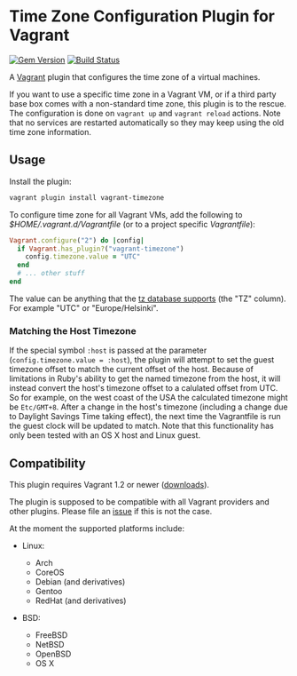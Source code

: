 # Time Zone Configuration Plugin for Vagrant

[![Gem Version](https://badge.fury.io/rb/vagrant-timezone.png)][gem]
[![Build Status](https://travis-ci.org/tmatilai/vagrant-timezone.png?branch=master)][travis]

[gem]: https://rubygems.org/gems/vagrant-timezone
[travis]: https://travis-ci.org/tmatilai/vagrant-timezone

A [Vagrant](http://www.vagrantup.com/) plugin that configures the time zone of a virtual machines.

If you want to use a specific time zone in a Vagrant VM, or if a third party base box comes with a non-standard time zone, this plugin is to the rescue. The configuration is done on `vagrant up` and `vagrant reload` actions. Note that no services are restarted automatically so they may keep using the old time zone information.

## Usage

Install the plugin:

```sh
vagrant plugin install vagrant-timezone
```

To configure time zone for all Vagrant VMs, add the following to _$HOME/.vagrant.d/Vagrantfile_ (or to a project specific _Vagrantfile_):

```ruby
Vagrant.configure("2") do |config|
  if Vagrant.has_plugin?("vagrant-timezone")
    config.timezone.value = "UTC"
  end
  # ... other stuff
end
```

The value can be anything that the [tz database supports](http://en.wikipedia.org/wiki/List_of_tz_database_time_zones) (the "TZ" column). For example "UTC" or "Europe/Helsinki".

### Matching the Host Timezone

If the special symbol `:host` is passed at the parameter (`config.timezone.value = :host`), the plugin will attempt to set the guest timezone offset to match the current offset of the host. Because of limitations in Ruby's ability to get the named timezone from the host, it will instead convert the host's timezone offset to a calulated offset from UTC. So for example, on the west coast of the USA the calculated timezone might be `Etc/GMT+8`. After a change in the host's timezone (including a change due to Daylight Savings Time taking effect), the next time the Vagrantfile is run the guest clock will be updated to match. Note that this functionality has only been tested with an OS X host and Linux guest.

## Compatibility

This plugin requires Vagrant 1.2 or newer ([downloads](https://www.vagrantup.com/downloads)).

The plugin is supposed to be compatible with all Vagrant providers and other plugins. Please file an [issue](https://github.com/tmatilai/vagrant-timezone/issues) if this is not the case.

At the moment the supported platforms include:

- Linux:
    * Arch
    * CoreOS
    * Debian (and derivatives)
    * Gentoo
    * RedHat (and derivatives)

- BSD:
    * FreeBSD
    * NetBSD
    * OpenBSD
    * OS X
